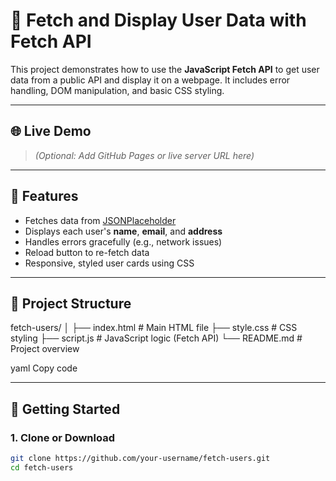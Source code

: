 # 👤 Fetch and Display User Data with Fetch API

This project demonstrates how to use the **JavaScript Fetch API** to get user data from a public API and display it on a webpage. It includes error handling, DOM manipulation, and basic CSS styling.

---

## 🌐 Live Demo

> *(Optional: Add GitHub Pages or live server URL here)*

---

## 📌 Features

- Fetches data from [JSONPlaceholder](https://jsonplaceholder.typicode.com/users)
- Displays each user's **name**, **email**, and **address**
- Handles errors gracefully (e.g., network issues)
- Reload button to re-fetch data
- Responsive, styled user cards using CSS

---

## 📁 Project Structure

fetch-users/
│
├── index.html # Main HTML file
├── style.css # CSS styling
├── script.js # JavaScript logic (Fetch API)
└── README.md # Project overview

yaml
Copy code

---

## 🚀 Getting Started

### 1. Clone or Download

```bash
git clone https://github.com/your-username/fetch-users.git
cd fetch-users
